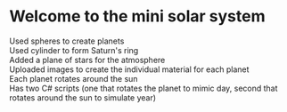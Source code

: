# Welcome to the mini solar system

Used spheres to create planets <br />
Used cylinder to form Saturn's ring <br />
Added a plane of stars for the atmosphere <br />
Uploaded images to create the individual material for each planet <br />
Each planet rotates around the sun <br />
Has two C# scripts (one that rotates the planet to mimic day, second that rotates around the sun to simulate year)
